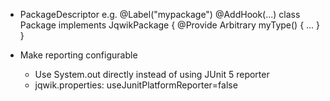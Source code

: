 - PackageDescriptor e.g.
  @Label("mypackage")
  @AddHook(...)
  class Package implements JqwikPackage {
    @Provide
    Arbitrary<MyType> myType() { ... }
  }

- Make reporting configurable
  - Use System.out directly instead of using JUnit 5 reporter
  - jqwik.properties: useJunitPlatformReporter=false